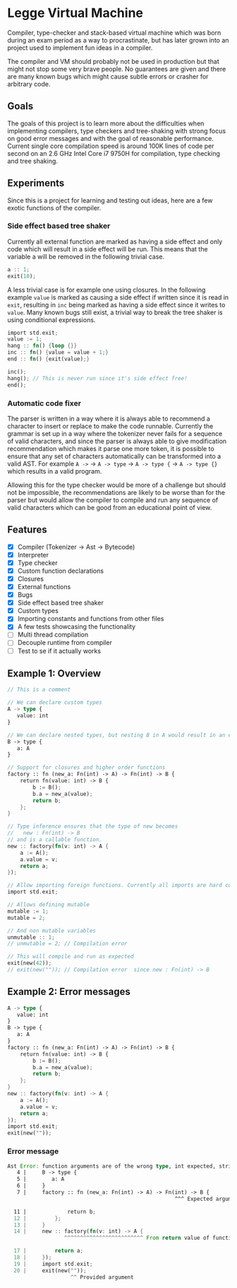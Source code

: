 # Legge Virtual Machine
Compiler, type-checker and stack-based virtual machine which was born during an exam period as a way 
to procrastinate, but has later grown into an project used to implement fun ideas in a compiler.

The compiler and VM should probably not be used in production but that might not stop some very brave people.
No guarantees are given and there are many known bugs which might cause subtle errors or crasher
for arbitrary code.

## Goals
The goals of this project is to learn more about the difficulties when implementing compilers, type checkers and tree-shaking with 
strong focus on good error messages and with the goal of reasonable performance. Current single core compilation speed is around 
100K lines of code per second on an 2.6 GHz Intel Core i7 9750H for compilation, type checking and tree shaking. 

## Experiments
Since this is a project for learning and testing out ideas, here are a few exotic functions of the compiler.

### Side effect based tree shaker
Currently all external function are marked as having a side effect and only code which will result in a side effect
will be run. This means that the variable a will be removed in the following trivial case.
```rust
a :: 1;
exit(10);
```

A less trivial case is for example one using closures. In the following example `value` is marked as causing a side effect
if written since it is read in `exit`, resulting in `inc` being marked as having a side effect since it writes to `value`.
Many known bugs still exist, a trivial way to break the tree shaker is using conditional expressions. 
```rust
import std.exit;
value := 1;
hang :: fn() {loop {}}
inc :: fn() {value = value + 1;}
end :: fn() {exit(value);}

inc();
hang(); // This is never run since it's side effect free!
end();
```

### Automatic code fixer
The parser is written in a way where it is always able to recommend a character to insert
or replace to make the code runnable. Currently the grammar is set up in a way where the tokenizer never fails
for a sequence of valid characters, and since the parser is always able to give modification recommendation 
which makes it parse one more token, it is possible to ensure that any set of characters automatically can 
be transformed into a valid AST. 
For example `A ->` -> `A -> type` -> `A -> type {` -> `A -> type {}` which results in a valid program.

Allowing this for the type checker would be more of a challenge but should not be impossible, the 
recommendations are likely to be worse than for the parser but would allow the compiler to compile
and run any sequence of valid characters which can be good from an educational point of view. 

## Features
- [x] Compiler (Tokenizer -> Ast -> Bytecode)
- [x] Interpreter
- [x] Type checker
- [x] Custom function declarations
- [x] Closures
- [x] External functions
- [x] Bugs
- [x] Side effect based tree shaker
- [x] Custom types
- [x] Importing constants and functions from other files
- [x] A few tests showcasing the functionality
- [ ] Multi thread compilation
- [ ] Decouple runtime from compiler
- [ ] Test to se if it actually works

## Example 1: Overview
```rust
// This is a comment

// We can declare custom types
A -> type {
   value: int
}

// We can declare nested types, but nesting B in A would result in an error.
B -> type {
   a: A
}

// Support for closures and higher order functions
factory :: fn (new_a: Fn(int) -> A) -> Fn(int) -> B {
    return fn(value: int) -> B {
        b := B();
        b.a = new_a(value);
        return b;
    };
}

// Type inference ensures that the type of new becomes
//   new : Fn(int) -> B
// and is a callable function.
new :: factory(fn(v: int) -> A {
    a := A();
    a.value = v;
    return a;
});

// Allow importing foreign functions. Currently all imports are hard coded in the runtime.
import std.exit;

// Allows defining mutable 
mutable := 1;
mutable = 2;

// And non mutable variables 
unmutable :: 1;
// unmutable = 2; // Compilation error

// This will compile and run as expected
exit(new(42));
// exit(new("")); // Compilation error  since new : Fn(int) -> B
```

## Example 2: Error messages
```rust
A -> type {
   value: int
}
B -> type {
   a: A
}
factory :: fn (new_a: Fn(int) -> A) -> Fn(int) -> B {
    return fn(value: int) -> B {
        b := B();
        b.a = new_a(value);
        return b;
    };
}
new :: factory(fn(v: int) -> A {
    a := A();
    a.value = v;
    return a;
});
import std.exit;
exit(new(""));
```

### Error message
```rust
Ast Error: function arguments are of the wrong type, int expected, string provided
   4 |     B -> type {
   5 |        a: A
   6 |     }
   7 |     factory :: fn (new_a: Fn(int) -> A) -> Fn(int) -> B {
                                                     ^^^ Expected argument type

  11 |             return b;
  12 |         };
  13 |     }
  14 |     new :: factory(fn(v: int) -> A {
                  ^^^^^^^^^^^^^^^^^^^^^^^^^ From return value of function

  17 |         return a;
  18 |     });
  19 |     import std.exit;
  20 |     exit(new(""));
                    ^^ Provided argument
```